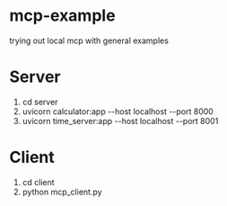 # mcp-example
trying out local mcp with general examples


# Server
1. cd server
2. uvicorn calculator:app --host localhost --port 8000 
3. uvicorn time_server:app --host localhost --port 8001

# Client
1. cd client
2. python mcp_client.py